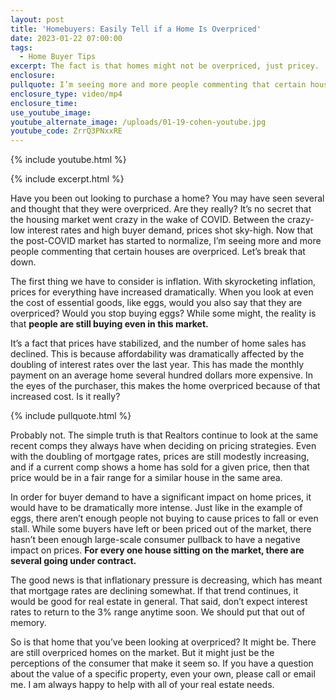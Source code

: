 ```yaml
---
layout: post
title: 'Homebuyers: Easily Tell if a Home Is Overpriced'
date: 2023-01-22 07:00:00
tags:
  - Home Buyer Tips
excerpt: The fact is that homes might not be overpriced, just pricey.
enclosure:
pullquote: I’m seeing more and more people commenting that certain houses are overpriced.
enclosure_type: video/mp4
enclosure_time:
use_youtube_image:
youtube_alternate_image: /uploads/01-19-cohen-youtube.jpg
youtube_code: ZrrQ3PNxxRE
---
```

{% include youtube.html %}

{% include excerpt.html %}

Have you been out looking to purchase a home? You may have seen several and thought that they were overpriced. Are they really? It’s no secret that the housing market went crazy in the wake of COVID. Between the crazy-low interest rates and high buyer demand, prices shot sky-high. Now that the post-COVID market has started to normalize, I’m seeing more and more people commenting that certain houses are overpriced. Let’s break that down.

The first thing we have to consider is inflation. With skyrocketing inflation, prices for everything have increased dramatically. When you look at even the cost of essential goods, like eggs, would you also say that they are overpriced? Would you stop buying eggs? While some might, the reality is that **people are still buying even in this market.**

It’s a fact that prices have stabilized, and the number of home sales has declined. This is because affordability was dramatically affected by the doubling of interest rates over the last year. This has made the monthly payment on an average home several hundred dollars more expensive. In the eyes of the purchaser, this makes the home overpriced because of that increased cost. Is it really?

{% include pullquote.html %}

Probably not. The simple truth is that Realtors continue to look at the same recent comps they always have when deciding on pricing strategies. Even with the doubling of mortgage rates, prices are still modestly increasing, and if a current comp shows a home has sold for a given price, then that price would be in a fair range for a similar house in the same area.

In order for buyer demand to have a significant impact on home prices, it would have to be dramatically more intense. Just like in the example of eggs, there aren’t enough people not buying to cause prices to fall or even stall. While some buyers have left or been priced out of the market, there hasn’t been enough large-scale consumer pullback to have a negative impact on prices. **For every one house sitting on the market, there are several going under contract.**

The good news is that inflationary pressure is decreasing, which has meant that mortgage rates are declining somewhat. If that trend continues, it would be good for real estate in general. That said, don’t expect interest rates to return to the 3% range anytime soon. We should put that out of memory.

So is that home that you’ve been looking at overpriced? It might be. There are still overpriced homes on the market. But it might just be the perceptions of the consumer that make it seem so. If you have a question about the value of a specific property, even your own, please call or email me. I am always happy to help with all of your real estate needs.